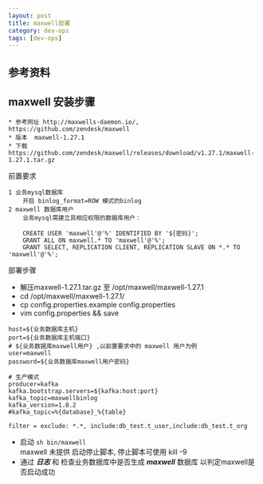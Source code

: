 ```yaml
---
layout: post
title: maxwell部署
category: dev-ops
tags: [dev-ops]
---
```


## 参考资料

##  maxwell 安装步骤
```
* 参考网址 http://maxwells-daemon.io/,  https://github.com/zendesk/maxwell 
* 版本  maxwell-1.27.1
* 下载 https://github.com/zendesk/maxwell/releases/download/v1.27.1/maxwell-1.27.1.tar.gz
```
前置要求
```
1 业务mysql数据库
    开启 binlog_format=ROW 模式的binlog
2 maxwell 数据库用户
    业务mysql需建立具相应权限的数据库用户：

    CREATE USER 'maxwell'@'%' IDENTIFIED BY '${密码}';
    GRANT ALL ON maxwell.* TO 'maxwell'@'%';
    GRANT SELECT, REPLICATION CLIENT, REPLICATION SLAVE ON *.* TO 'maxwell'@'%';

```

部署步骤
* 解压maxwell-1.27.1.tar.gz 至 /opt/maxwell/maxwell-1.27.1
* cd /opt/maxwell/maxwell-1.27.1/
* cp config.properties.example config.properties
* vim  config.properties  && save
```
host=${业务数据库主机}
port=${业务数据库主机端口}
# ${业务数据库maxwell用户} ,以前置要求中的 maxwell 用户为例
user=maxwell
password=${业务数据库maxwell用户密码}

# 生产模式
producer=kafka
kafka.bootstrap.servers=${kafka:host:port}
kafka_topic=maxwellbinlog
kafka_version=1.0.2
#kafka_topic=%{database}_%{table}

filter = exclude: *.*, include:db_test.t_user,include:db_test.t_org
```
* 启动 `sh bin/maxwell`  
  maxwell 未提供 启动停止脚本, 停止脚本可使用 kill -9
* 通过 **_日志_** 和 检查业务数据库中是否生成  **_maxwell_** 数据库 以判定maxwell是否启动成功

